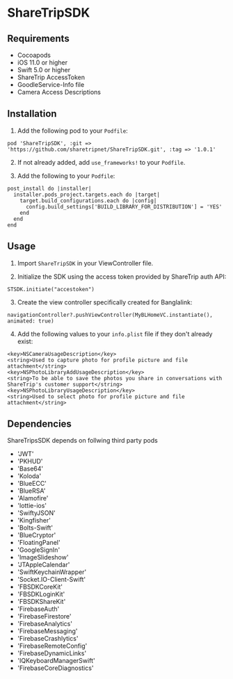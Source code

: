 # ShareTripSDK

## Requirements
- Cocoapods
- iOS 11.0 or higher
- Swift 5.0 or higher
- ShareTrip AccessToken
- GoodleService-Info file
- Camera Access Descriptions
 
## Installation

1. Add the following pod to your `Podfile`:

```
pod 'ShareTripSDK', :git => 'https://github.com/sharetripnet/ShareTripSDK.git', :tag => '1.0.1'

```

2. If not already added, add `use_frameworks!` to your `Podfile`.

3. Add the following to your `Podfile`:

```
post_install do |installer|
  installer.pods_project.targets.each do |target|
    target.build_configurations.each do |config|
      config.build_settings['BUILD_LIBRARY_FOR_DISTRIBUTION'] = 'YES'
    end
  end
end

```


## Usage

1. Import `ShareTripSDK` in your ViewController file.

2. Initialize the SDK using the access token provided by ShareTrip auth API:

```
STSDK.initiate("accestoken")

```
3. Create the view controller specifically created for Banglalink:

```
navigationController?.pushViewController(MyBLHomeVC.instantiate(), animated: true)

```

4. Add the following values to your `info.plist` file if they don't already exist:

```
<key>NSCameraUsageDescription</key>
<string>Used to capture photo for profile picture and file attachment</string>
<key>NSPhotoLibraryAddUsageDescription</key>
<string>To be able to save the photos you share in conversations with ShareTrip's customer support</string>
<key>NSPhotoLibraryUsageDescription</key>
<string>Used to select photo for profile picture and file attachment</string>
```

## Dependencies

ShareTripsSDK depends on follwing third party pods 

 - 'JWT'
 - 'PKHUD'
 - 'Base64'
 - 'Koloda'
 - 'BlueECC'
 - 'BlueRSA'
 - 'Alamofire'
 - 'lottie-ios'
 - 'SwiftyJSON'
 - 'Kingfisher'
 - 'Bolts-Swift'
 - 'BlueCryptor'
 - 'FloatingPanel'
 - 'GoogleSignIn'
 - 'ImageSlideshow'
 - 'JTAppleCalendar'
 - 'SwiftKeychainWrapper'
 - 'Socket.IO-Client-Swift'
 - 'FBSDKCoreKit'
 - 'FBSDKLoginKit'
 - 'FBSDKShareKit'
 - 'FirebaseAuth'
 - 'FirebaseFirestore'
 - 'FirebaseAnalytics'
 - 'FirebaseMessaging'
 - 'FirebaseCrashlytics'
 - 'FirebaseRemoteConfig'
 - 'FirebaseDynamicLinks'
 - 'IQKeyboardManagerSwift'
 - 'FirebaseCoreDiagnostics'
